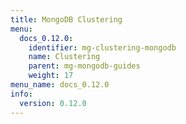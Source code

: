 ```yaml
---
title: MongoDB Clustering
menu:
  docs_0.12.0:
    identifier: mg-clustering-mongodb
    name: Clustering
    parent: mg-mongodb-guides
    weight: 17
menu_name: docs_0.12.0
info:
  version: 0.12.0
---
```



